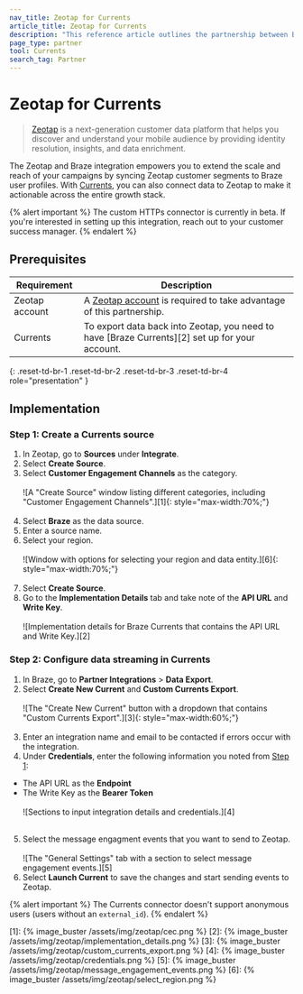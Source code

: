 ```yaml
---
nav_title: Zeotap for Currents
article_title: Zeotap for Currents
description: "This reference article outlines the partnership between Braze Currents and Zeotap, a next-generation customer data platform that helps you discover and understand your mobile audience by providing identity resolution, insights, and data enrichment."
page_type: partner
tool: Currents
search_tag: Partner
---
```


# Zeotap for Currents

> [Zeotap](https://zeotap.com/) is a next-generation customer data platform that helps you discover and understand your mobile audience by providing identity resolution, insights, and data enrichment.

The Zeotap and Braze integration empowers you to extend the scale and reach of your campaigns by syncing Zeotap customer segments to Braze user profiles. With [Currents]({{site.baseurl}}/user_guide/data_and_analytics/braze_currents/), you can also connect data to Zeotap to make it actionable across the entire growth stack.

{% alert important %}
The custom HTTPs connector is currently in beta. If you're interested in setting up this integration, reach out to your customer success manager.
{% endalert %}

## Prerequisites

| Requirement | Description |
| --- | --- |
|Zeotap account | A [Zeotap account](https://zeotap.com/) is required to take advantage of this partnership. |
| Currents | To export data back into Zeotap, you need to have [Braze Currents][2] set up for your account. |
{: .reset-td-br-1 .reset-td-br-2 .reset-td-br-3 .reset-td-br-4 role="presentation" }

## Implementation

### Step 1: Create a Currents source

1. In Zeotap, go to **Sources** under **Integrate**.
2. Select **Create Source**.
3. Select **Customer Engagement Channels** as the category.<br><br>![A "Create Source" window listing different categories, including "Customer Engagement Channels".][1]{: style="max-width:70%;"}<br><br>
4. Select **Braze** as the data source.
5. Enter a source name.
6. Select your region.<br><br>![Window with options for selecting your region and data entity.][6]{: style="max-width:70%;"}<br><br>
7. Select **Create Source**.
8. Go to the **Implementation Details** tab and take note of the **API URL** and **Write Key**.<br><br>![Implementation details for Braze Currents that contains the API URL and Write Key.][2]

### Step 2: Configure data streaming in Currents

1. In Braze, go to **Partner Integrations** > **Data Export**.
2. Select **Create New Current** and **Custom Currents Export**.<br><br>![The "Create New Current" button with a dropdown that contains "Custom Currents Export".][3]{: style="max-width:60%;"}<br><br>
3. Enter an integration name and email to be contacted if errors occur with the integration.
4. Under **Credentials**, enter the following information you noted from [Step 1](#step-1-create-a-currents-source):
- The API URL as the **Endpoint**
- The Write Key as the **Bearer Token**<br><br>![Sections to input integration details and credentials.][4]<br><br>
5. Select the message engagment events that you want to send to Zeotap.<br><br>![The "General Settings" tab with a section to select message engagement events.][5]
6. Select **Launch Current** to save the changes and start sending events to Zeotap.

{% alert important %}
The Currents connector doesn't support anonymous users (users without an `external_id`).
{% endalert %}

[1]: {% image_buster /assets/img/zeotap/cec.png %}
[2]: {% image_buster /assets/img/zeotap/implementation_details.png %}
[3]: {% image_buster /assets/img/zeotap/custom_currents_export.png %}
[4]: {% image_buster /assets/img/zeotap/credentials.png %}
[5]: {% image_buster /assets/img/zeotap/message_engagement_events.png %}
[6]: {% image_buster /assets/img/zeotap/select_region.png %}